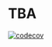 # TBA

[![codecov](https://codecov.io/gh/CosminLazar/ha-mitaffald/graph/badge.svg?token=09VSTRLEGG)](https://codecov.io/gh/CosminLazar/ha-mitaffald)